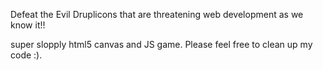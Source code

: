 Defeat the Evil Druplicons that are threatening web development as we know it!!

super slopply html5 canvas and JS game.
Please feel free to clean up my code :).
